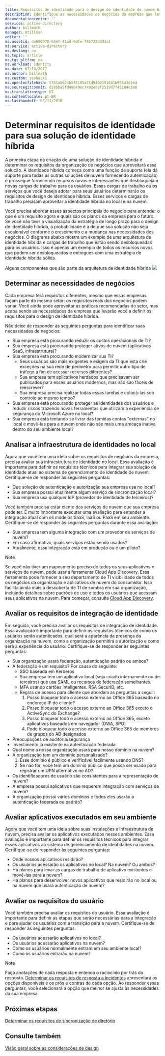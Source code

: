 ```yaml
---
title: Requisitos de identidade para o design de identidade de nuvem híbrida do Azure | Microsoft Docs
description: Identifique as necessidades de negócios da empresa que levarão você definir os requisitos para o design de identidade híbrida.
documentationcenter: ''
services: active-directory
author: billmath
manager: mtillman
editor: ''
ms.assetid: de690978-84ef-41ad-9dfe-785722d343a1
ms.service: active-directory
ms.devlang: na
ms.topic: article
ms.tgt_pltfrm: na
ms.workload: identity
ms.date: 07/18/2017
ms.author: billmath
ms.custom: seohack1
ms.openlocfilehash: 5741a5024b5f5105a71d9404191601b951a301e4
ms.sourcegitcommit: d28bba5fd49049ec7492e88f2519d7f42184e3a8
ms.translationtype: HT
ms.contentlocale: pt-BR
ms.lasthandoff: 05/11/2018
---
```

# <a name="determine-identity-requirements-for-your-hybrid-identity-solution"></a>Determinar requisitos de identidade para sua solução de identidade híbrida
A primeira etapa na criação de uma solução de identidade híbrida é determinar os requisitos da organização de negócios que aproveitará essa solução.  A identidade híbrida começa como uma função de suporte (ela dá suporte para todas as outras soluções de nuvem fornecendo autenticação) e prossegue fornecendo recursos novos e interessantes que desbloqueiam novas cargas de trabalho para os usuários.  Essas cargas de trabalho ou os serviços que você deseja adotar para seus usuários determinarão os requisitos de design de identidade híbrida.  Esses serviços e cargas de trabalho precisam aproveitar a identidade híbrida no local e na nuvem.  

Você precisa abordar esses aspectos principais do negócio para entender o que é um requisito agora e quais são os planos da empresa para o futuro. Se você não tiver a visualização da estratégia de longo prazo para o design de identidade híbrida, a probabilidade é a de que sua solução não seja escalonável conforme o crescimento e a mudança nas necessidades dos negócios.   O diagrama abaixo mostra um exemplo de uma arquitetura de identidade híbrida e cargas de trabalho que estão sendo desbloqueadas para os usuários. Isso é apenas um exemplo de todos os recursos novos que podem ser desbloqueados e entregues com uma estratégia de identidade híbrida sólida. 

Alguns componentes que são parte da arquitetura de identidade híbrida ![](./media/hybrid-id-design-considerations/hybrid-identity-architechture.png)

## <a name="determine-business-needs"></a>Determinar as necessidades de negócios
Cada empresa terá requisitos diferentes, mesmo que essas empresas façam parte do mesmo setor; os requisitos reais dos negócios podem variar. Você ainda pode aproveitar as práticas recomendadas do setor, mas acaba sendo as necessidades da empresa que levarão você a definir os requisitos para o design de identidade híbrida. 

Não deixe de responder às seguintes perguntas para identificar suas necessidades de negócios:

* Sua empresa está procurando reduzir os custos operacionais de TI?
* Sua empresa está procurando proteger ativos de nuvem (aplicativos SaaS, infraestrutura)?
* Sua empresa está procurando modernizar sua TI?
  * Seus usuários são mais exigentes e exigem da TI que esta crie exceções na sua rede de perímetro para permitir outro tipo de tráfego a fim de acessar recursos diferentes?
  * Sua empresa tem aplicativos herdados que precisavam ser publicados para esses usuários modernos, mas não são fáceis de reescrever?
  * Sua empresa precisa realizar todas essas tarefas e colocá-las sob controle ao mesmo tempo?
* Sua empresa está procurando proteger as identidades dos usuários e reduzir riscos trazendo novas ferramentas que utilizam a experiência de segurança do Microsoft Azure no local?
* Sua empresa está tentando se livrar das temidas contas "externas" no local e movê-las para a nuvem onde não são mais uma ameaça inativa dentro do seu ambiente local?

## <a name="analyze-on-premises-identity-infrastructure"></a>Analisar a infraestrutura de identidades no local
Agora que você tem uma ideia sobre os requisitos de negócios da empresa, precisa avaliar sua infraestrutura de identidade no local. Essa avaliação é importante para definir os requisitos técnicos para integrar sua solução de identidade atual ao sistema de gerenciamento de identidade de nuvem. Certifique-se de responder às seguintes perguntas:

* Que solução de autenticação e autorização sua empresa usa no local? 
* Sua empresa possui atualmente algum serviço de sincronização local?
* Sua empresa usa qualquer IdP (provedor de identidade de terceiros)?

Você também precisa estar ciente dos serviços de nuvem que sua empresa pode ter. É muito importante executar uma avaliação para entender a integração atual com os modelos SaaS, IaaS ou PaaS em seu ambiente. Certifique-se de responder às seguintes perguntas durante essa avaliação:

* Sua empresa tem alguma integração com um provedor de serviços de nuvem?
* Em caso afirmativo, quais serviços estão sendo usados?
* Atualmente, essa integração está em produção ou é um piloto?

> [!NOTE]
> Se você não tiver um mapeamento preciso de todos os seus aplicativos e serviços de nuvem, pode usar a ferramenta Cloud App Discovery. Essa ferramenta pode fornecer a seu departamento de TI visibilidade de todos os negócios da organização e aplicativos de nuvem do consumidor. Isso facilita ainda mais a descoberta de TI de sombra em sua organização, incluindo detalhes sobre padrões de uso e todos os usuários que acessam seus aplicativos na nuvem. Para começar, consulte [Cloud App Discovery](manage-apps/cloud-app-discovery.md).
> 
> 

## <a name="evaluate-identity-integration-requirements"></a>Avaliar os requisitos de integração de identidade
Em seguida, você precisa avaliar os requisitos de integração de identidade. Essa avaliação é importante para definir os requisitos técnicos de como os usuários serão autenticados, qual será a aparência da presença da organização na nuvem, como a organização permitirá a autorização e como será a experiência do usuário. Certifique-se de responder às seguintes perguntas:

* Sua organização usará federação, autenticação padrão ou ambos?
* A federação é um requisito?  Por causa do seguinte:
  * SSO baseada em Kerberos
  * Sua empresa tem um aplicativo local (seja criado internamente ou de terceiros) que usa SAML ou recursos de federação semelhantes.
  * MFA usando cartões inteligentes. RSA SecurID, etc.
  * Regras de acesso para cliente que abordam as perguntas a seguir:
    1. Posso bloquear todo o acesso externo ao Office 365 baseado no endereço IP do cliente?
    2. Posso bloquear todo o acesso externo ao Office 365 exceto o ActiveSync do Exchange?
    3. Posso bloquear todo o acesso externo ao Office 365, exceto aplicativos baseados em navegador (OWA, SPO)
    4. Pode bloquear todo o acesso externo ao Office 365 de membros de grupos do AD designados
* Preocupações de auditoria/segurança
* Investimento já existente na autenticação federada
* Qual nome a nossa organização usará para nosso domínio na nuvem?
* A organização tem um domínio personalizado?
  1. Esse domínio é público e verificável facilmente usando DNS?
  2. Se não for, você tem um domínio público que possa ser usado para registrar um UPN alternativo no AD?
* Os identificadores de usuário são consistentes para a representação de nuvem? 
* A empresa possui aplicativos que requerem integração com serviços de nuvem?
* A organização possui vários domínios e todos eles usarão a autenticação federada ou padrão?

## <a name="evaluate-applications-that-run-in-your-environment"></a>Avaliar aplicativos executados em seu ambiente
Agora que você tem uma ideia sobre suas instalações e infraestrutura de nuvem, precisa avaliar os aplicativos executados nesses ambientes. Essa avaliação é importante para definir os requisitos técnicos para integrar esses aplicativos ao sistema de gerenciamento de identidades na nuvem. Certifique-se de responder às seguintes perguntas:

* Onde nossos aplicativos residirão?
* Os usuários acessarão os aplicativos no local?  Na nuvem? Ou ambos?
* Há planos para levar as cargas de trabalho de aplicativo existentes e movê-las para a nuvem?
* Há planos para desenvolver novos aplicativos que residirão no local ou na nuvem que usará autenticação de nuvem?

## <a name="evaluate-user-requirements"></a>Avaliar os requisitos do usuário
Você também precisa avaliar os requisitos do usuário. Essa avaliação é importante para definir as etapas que serão necessárias para a integração e para ajudar os usuários com a transição para a nuvem. Certifique-se de responder às seguintes perguntas:

* Os usuários acessarão aplicativos no local?
* Os usuários acessarão aplicativos na nuvem?
* Como os usuários normalmente entram em seu ambiente local?
* Como os usuários entrarão na nuvem?

> [!NOTE]
> Faça anotações de cada resposta e entenda o raciocínio por trás da resposta. [Determinar os requisitos de resposta a incidentes](active-directory-hybrid-identity-design-considerations-incident-response-requirements.md) apresentará as opções disponíveis e os prós e contras de cada opção.  Ao responder essas perguntas, você selecionará a opção que melhor se ajusta às necessidades da sua empresa.
> 
> 

## <a name="next-steps"></a>Próximas etapas
[Determinar os requisitos de sincronização de diretório](active-directory-hybrid-identity-design-considerations-directory-sync-requirements.md)

## <a name="see-also"></a>Consulte também
[Visão geral sobre as considerações de design](active-directory-hybrid-identity-design-considerations-overview.md)

